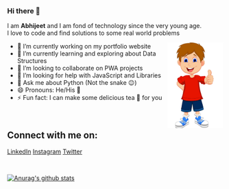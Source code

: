 ### Hi there 👋
I am __Abhijeet__ and I am fond of technology since the very young age. <br>
I love to code and find solutions to some real world problems

- 🔭 I’m currently working on my portfolio website               <img src="cartoon.png" align="right" height = 200/>
- 🌱 I’m currently learning and exploring about Data Structures
- 👯 I’m looking to collaborate on PWA projects
- 🤔 I’m looking for help with JavaScript and Libraries
- 💬 Ask me about Python (Not the snake :wink:)
- 😄 Pronouns: He/His :boy:
- ⚡ Fun fact: I can make some delicious tea :tea: for you

<br>

## Connect with me on: <br>

[LinkedIn](http://linkedin.com/in/abhijeet-dhanwate)
[Instagram](http://instagram.com/they_call_me_abhii)
[Twitter](http://twitter.com/coderAbhii)

<br>

[![Anurag's github stats](https://github-readme-stats.vercel.app/api?username=coderAbhii)](https://github.com/anuraghazra/github-readme-stats)
